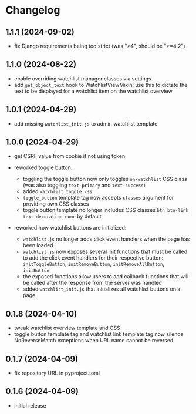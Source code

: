 # Changelog

## 1.1.1 (2024-09-02)

- fix Django requirements being too strict (was ">4", should be ">=4.2") 

## 1.1.0 (2024-08-22)

- enable overriding watchlist manager classes via settings
- add `get_object_text` hook to WatchlistViewMixin: use this to dictate the text to be displayed for a watchlist item on
  the watchlist overview

## 1.0.1 (2024-04-29)

- add missing `watchlist_init.js` to admin watchlist template

## 1.0.0 (2024-04-29)

- get CSRF value from cookie if not using token

- reworked toggle button:
    - toggling the toggle button now only toggles `on-watchlist` CSS class
      (was also toggling `text-primary` and `text-success`)
    - added `watchlist_toggle.css`
    - `toggle_button` template tag now accepts `classes` argument for providing own
      CSS classes
    - toggle button template no longer includes CSS classes
      `btn btn-link text-decoration-none` by default

- reworked how watchlist buttons are initialized:
    - `watchlist.js` no longer adds click event handlers when the page has been loaded
    - `watchlist.js` now exposes several init functions that must be called to
      add the click event handlers for their respective
      button: `initToggleButton`, `initRemoveButton`, `initRemoveAllButton`, `initButton`
    - the exposed functions allow users to add callback functions that will be called
      after the response from the server was handled
    - added `watchlist_init.js` that initializes all watchlist buttons on a page

## 0.1.8 (2024-04-10)

- tweak watchlist overview template and CSS
- toggle button template tag and watchlist link template tag now silence
  NoReverseMatch exceptions when URL name cannot be reversed

## 0.1.7 (2024-04-09)

- fix repository URL in pyproject.toml

## 0.1.6 (2024-04-09)

- initial release
